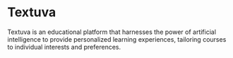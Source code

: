 # Textuva

Textuva is an educational platform that harnesses the power of artificial intelligence to provide personalized learning experiences, tailoring courses to individual interests and preferences.
